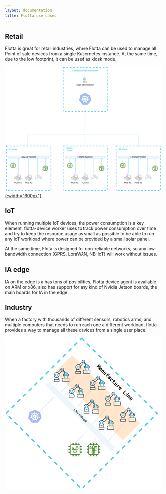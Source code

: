 ```yaml
---
layout: documentation
title: Flotta use cases
---
```


## Retail

Flotta is great for retail industries, where Flotta can be used to manage all
Point of sale devices from a single Kubernetes instance. At the same time, due
to the low footprint, it can be used as kiosk mode.

[![](/assets/images/retail_diagram.png){:width="600px"}](/assets/images/retail_diagram.png)

## IoT

When running multiple IoT devices, the power consumption is a key element,
flotta-device worker uses to track power consumption over time and try to keep
the resource usage as small as possible to be able to run any IoT workload where
power can be provided by a small solar panel.

At the same time, Flota is designed for non-reliable networks, so any
low-bandwidth connection (GPRS, LoraWAN, NB-IoT) will work without issues.

## IA edge

IA on the edge is a has tons of posibilities, Flotta device agent is available
on ARM or x86, also has support for any kind of Nvidia Jetson boards, the main
boards for IA in the edge.

## Industry

When a factory with thousands of different sensors, robotics arms, and multiple
computers that needs to run each one a different workload, flotta provides a way
to manage all these devices from a single user place.

![](/assets/images/manufacture_line.png)
